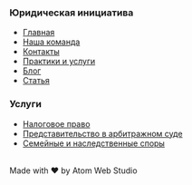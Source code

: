### Юридическая инициатива

- [Главная](https://iserejatoje.github.io/yurik/frontpage.html)
- [Наша команда](https://iserejatoje.github.io/yurik/team.html)
- [Контакты](https://iserejatoje.github.io/yurik/contacts.html)
- [Практики и услуги](https://iserejatoje.github.io/yurik/practice.html)
- [Блог](https://iserejatoje.github.io/yurik/blog.html)
- [Статья](https://iserejatoje.github.io/yurik/article.html)
  <br>
### Услуги
- [Налоговое право](https://iserejatoje.github.io/yurik/nalog.html)
- [Представительство в арбитражном суде](https://iserejatoje.github.io/yurik/sud.html)
- [Семейные и наследственные споры](https://iserejatoje.github.io/yurik/family.html)

<br>
Made with ❤️ by Atom Web Studio
